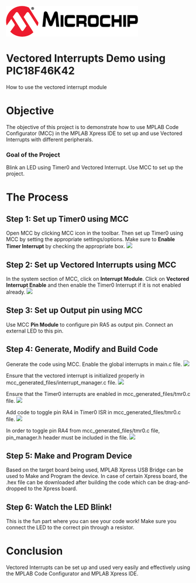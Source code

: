 [![MCHP](images/microchip.png)](https://www.microchip.com)
# Vectored Interrupts Demo using PIC18F46K42
How to use the vectored interrupt module

# Objective
The objective of this project is to demonstrate how to use MPLAB Code Configurator (MCC) in the MPLAB Xpress IDE to set up and use Vectored Interrupts with different peripherals.

### Goal of the Project
Blink an LED using Timer0 and Vectored Interrupt. Use MCC to set up the project.

# The Process
## Step 1: Set up Timer0 using MCC
Open MCC by clicking MCC icon in the toolbar. Then set up Timer0 using MCC by setting the appropriate settings/options. Make sure to **Enable Timer Interrupt** by checking the appropriate box.
![](https://static.transim.com/img/22018/3781078fa7e44a47aeb67b733565c98b-dght5.png)

## Step 2: Set up Vectored Interrupts using MCC
In the system section of MCC, click on **Interrupt Module**. Click on **Vectored Interrupt Enable** and then enable the Timer0 Interrupt if it is not enabled already.
![](https://static.transim.com/img/22018/9a60050fd8ef48718b85de88825ff4b2-4ttpj.png)

## Step 3: Set up Output pin using MCC
Use MCC **Pin Module** to configure pin RA5 as output pin. Connect an external LED to this pin.

## Step 4: Generate, Modify and Build Code
Generate the code using MCC. Enable the global interrupts in main.c file.
![](https://static.transim.com/img/22018/3a914b1ad9d74f12b9ff7084cd68a11f-g2lkf.png)

Ensure that the vectored interrupt is initialized properly in mcc_generated_files/interrupt_manager.c file.
![](https://static.transim.com/img/22018/145bb5644aed4432b8b7fb429d476174-hg80b.png)

Ensure that the Timer0 interrupts are enabled in mcc_generated_files/tmr0.c file.
![](https://static.transim.com/img/22018/c1a1f3207f724901a98e3a88e3541210-y91k7.png)

Add code to toggle pin RA4 in Timer0 ISR in mcc_generated_files/tmr0.c file.
![](https://static.transim.com/img/22018/a5139a9ddcf64bfbb0a68e20673c6099-qn5ys.png)

In order to toggle pin RA4 from mcc_generated_files/tmr0.c file, pin_manager.h header must be included in the file.
![](https://static.transim.com/img/22018/dc43c2d5892a42beb00639d1880bb73d-013hs.png)

## Step 5: Make and Program Device
Based on the target board being used, MPLAB Xpress USB Bridge can be used to Make and Program the device. In case of certain Xpress board, the .hex file can be downloaded after building the code which can be drag-and-dropped to the Xpress board.

## Step 6: Watch the LED Blink!
This is the fun part where you can see your code work! Make sure you connect the LED to the correct pin through a resistor.

# Conclusion
Vectored Interrupts can be set up and used very easily and effectively using the MPLAB Code Configurator and MPLAB Xpress IDE.
